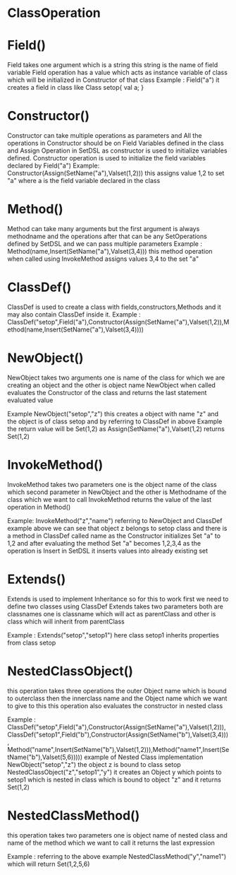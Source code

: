 # ClassOperation 

# Field()
Field takes one argument which is a string this string is the name of field variable
Field operation has a value which acts as instance variable of class which will be initialized in Constructor of that class
Example : Field("a") it creates a field in class like Class setop{ val a; }

# Constructor()
Constructor can take multiple operations as parameters and All the operations in Constructor should be on Field Variables defined in the class and 
Assign Operation in SetDSL as constructor is used to initialize variables defined.
Constructor operation is used to initialize the field variables declared by Field("a") 
Example: Constructor(Assign(SetName("a"),Valset(1,2))) this assigns value 1,2 to set "a" where a is the field variable declared in the class

# Method()
Method can take many arguments but the first argument is always methodname and the operations after that can be any SetOperations defined by SetDSL and we can pass multiple 
parameters
Example : Method(name,Insert(SetName("a"),Valset(3,4))) this method operation when called using InvokeMethod assigns values 3,4 to the set "a"

# ClassDef()
ClassDef is used to create a class with fields,constructors,Methods and it may also contain ClassDef inside it.
Example : ClassDef("setop",Field("a"),Constructor(Assign(SetName("a"),Valset(1,2)),Method(name,Insert(SetName("a"),Valset(3,4))))

# NewObject()
NewObject takes two arguments one is name of the class for which we are creating an object and the other is object name 
NewObject when called evaluates the Constructor of the class and returns the last statement evaluated value 

Example NewObject("setop","z") this creates a object with name "z" and the object is of class setop and by referring to ClassDef in above Example the return value will be
Set(1,2) as Assign(SetName("a"),Valset(1,2) returns Set(1,2)

# InvokeMethod()
InvokeMethod takes two parameters one is the object name of the class which second parameter in NewObject and the other is Methodname of the class which we want to call
InvokeMethod returns the value of the last operation in Method()

Example: InvokeMethod("z","name") referring to NewObject and ClassDef example above we can see that object z belongs to setop class and there is a method in ClassDef called name 
as the Constructor initializes Set "a" to 1,2 and after evaluating the method Set "a" becomes 1,2,3,4 as the operation is Insert in SetDSL it inserts values into already 
existing set

# Extends()
Extends is used to implement Inheritance so for this to work first we need to define two classes using ClassDef 
Extends takes two parameters both are classnames one is classname which will act as parentClass and other is class which will inherit from parentClass

Example : Extends("setop","setop1") here class setop1 inherits properties from class setop

# NestedClassObject()
this operation takes three operations the outer Object name which is bound to outerclass then the innerclass name and the Object name which we want to give to this
this operation also evaluates the constructor in nested class

Example : ClassDef("setop",Field("a"),Constructor(Assign(SetName("a"),Valset(1,2))),
      ClassDef("setop1",Field("b"),Constructor(Assign(SetName("b"),Valset(3,4))),
        Method("name",Insert(SetName("b"),Valset(1,2))),Method("name1",Insert(SetName("b"),Valset(5,6))))) example of Nested Class implementation
NewObject("setop","z") the object z is bound to class setop
NestedClassObject("z","setop1","y") it creates an Object y which points to setop1 which is nested in class which is bound to object "z" and it returns Set(1,2)

# NestedClassMethod()
this operation takes two parameters one is object name of nested class and name of the method which we want to call it returns the last expression 

Example : referring to the above example 
NestedClassMethod("y","name1") which will return Set(1,2,5,6) 
